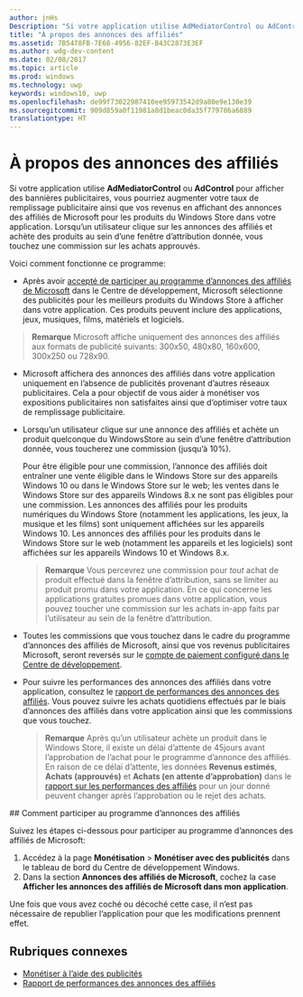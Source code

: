 ```yaml
---
author: jnHs
Description: "Si votre application utilise AdMediatorControl ou AdControl pour afficher des bannières publicitaires, vous pourriez augmenter votre taux de remplissage publicitaire ainsi que vos revenus en affichant des annonces des affiliés de Microsoft dans votre application."
title: "À propos des annonces des affiliés"
ms.assetid: 7B5478FB-7E68-4956-82EF-B43C2873E3EF
ms.author: wdg-dev-content
ms.date: 02/08/2017
ms.topic: article
ms.prod: windows
ms.technology: uwp
keywords: windows10, uwp
ms.openlocfilehash: de99f73022987410ee95973542d9a80e9e130e39
ms.sourcegitcommit: 909d859a0f11981a8d1beac0da35f779786a6889
translationtype: HT
---
```

# <a name="about-affiliate-ads"></a>À propos des annonces des affiliés

Si votre application utilise **AdMediatorControl** ou **AdControl** pour afficher des bannières publicitaires, vous pourriez augmenter votre taux de remplissage publicitaire ainsi que vos revenus en affichant des annonces des affiliés de Microsoft pour les produits du Windows Store dans votre application. Lorsqu’un utilisateur clique sur les annonces des affiliés et achète des produits au sein d’une fenêtre d’attribution donnée, vous touchez une commission sur les achats approuvés.

Voici comment fonctionne ce programme:

* Après avoir [accepté de participer au programme d’annonces des affiliés de Microsoft](#opt-in) dans le Centre de développement, Microsoft sélectionne des publicités pour les meilleurs produits du Windows Store à afficher dans votre application. Ces produits peuvent inclure des applications, jeux, musiques, films, matériels et logiciels.

 > **Remarque** Microsoft affiche uniquement des annonces des affiliés aux formats de publicité suivants: 300x50, 480x80, 160x600, 300x250 ou 728x90.

* Microsoft affichera des annonces des affiliés dans votre application uniquement en l’absence de publicités provenant d’autres réseaux publicitaires. Cela a pour objectif de vous aider à monétiser vos expositions publicitaires non satisfaites ainsi que d’optimiser votre taux de remplissage publicitaire.
* Lorsqu’un utilisateur clique sur une annonce des affiliés et achète un produit quelconque du WindowsStore au sein d’une fenêtre d’attribution donnée, vous toucherez une commission (jusqu’à 10%).

  Pour être éligible pour une commission, l’annonce des affiliés doit entraîner une vente éligible dans le Windows Store sur des appareils Windows 10 ou dans le Windows Store sur le web; les ventes dans le Windows Store sur des appareils Windows 8.x ne sont pas éligibles pour une commission. Les annonces des affiliés pour les produits numériques du Windows Store (notamment les applications, les jeux, la musique et les films) sont uniquement affichées sur les appareils Windows 10. Les annonces des affiliés pour les produits dans le Windows Store sur le web (notamment les appareils et les logiciels) sont affichées sur les appareils Windows 10 et Windows 8.x.

    > **Remarque**  Vous percevrez une commission pour *tout* achat de produit effectué dans la fenêtre d’attribution, sans se limiter au produit promu dans votre application. En ce qui concerne les applications gratuites promues dans votre application, vous pouvez toucher une commission sur les achats in-app faits par l’utilisateur au sein de la fenêtre d’attribution.

* Toutes les commissions que vous touchez dans le cadre du programme d’annonces des affiliés de Microsoft, ainsi que vos revenus publicitaires Microsoft, seront reversés sur le [compte de paiement configuré dans le Centre de développement](setting-up-your-payout-account-and-tax-forms.md).
* Pour suivre les performances des annonces des affiliés dans votre application, consultez le [rapport de performances des annonces des affiliés](affiliates-performance-report.md). Vous pouvez suivre les achats quotidiens effectués par le biais d’annonces des affiliés dans votre application ainsi que les commissions que vous touchez.  

  > **Remarque** Après qu’un utilisateur achète un produit dans le Windows Store, il existe un délai d’attente de 45jours avant l’approbation de l’achat pour le programme d’annonce des affiliés. En raison de ce délai d’attente, les données **Revenus estimés**, **Achats (approuvés)** et **Achats (en attente d’approbation)** dans le [rapport sur les performances des affiliés](affiliates-performance-report.md) pour un jour donné peuvent changer après l’approbation ou le rejet des achats.

<span id="opt-in" />
## <a name="how-to-opt-in-to-the-affiliate-ads-program"></a>Comment participer au programme d’annonces des affiliés

Suivez les étapes ci-dessous pour participer au programme d’annonces des affiliés de Microsoft:

1. Accédez à la page **Monétisation** &gt; **Monétiser avec des publicités** dans le tableau de bord du Centre de développement Windows.
2. Dans la section **Annonces des affiliés de Microsoft**, cochez la case **Afficher les annonces des affiliés de Microsoft dans mon application**.

Une fois que vous avez coché ou décoché cette case, il n’est pas nécessaire de republier l’application pour que les modifications prennent effet.


## <a name="related-topics"></a>Rubriques connexes


* [Monétiser à l’aide des publicités](monetize-with-ads.md)
* [Rapport de performances des annonces des affiliés](affiliates-performance-report.md)
